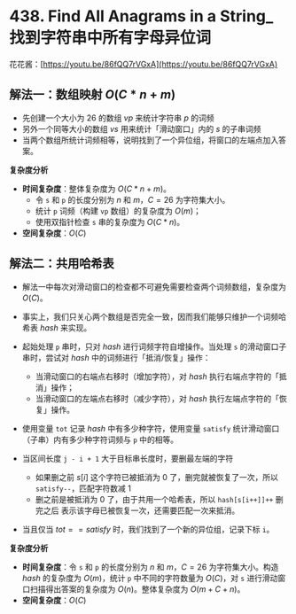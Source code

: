 # 438. Find All Anagrams in a String_找到字符串中所有字母异位词

花花酱：[https://youtu.be/86fQQ7rVGxA](https://youtu.be/86fQQ7rVGxA)

## 解法一：数组映射 $O(C*n + m)$

- 先创建一个大小为 $26$ 的数组 $vp$ 来统计字符串 $p$ 的词频
- 另外一个同等大小的数组 $vs$ 用来统计「滑动窗口」内的 $s$ 的子串词频
- 当两个数组所统计词频相等，说明找到了一个异位组，将窗口的左端点加入答案。

**复杂度分析**
- **时间复杂度**：整体复杂度为 $O(C*n + m)$。
  - 令 `s` 和 `p` 的长度分别为 $n$ 和 $m$，$C = 26$ 为字符集大小。
  - 统计 `p` 词频（构建 `vp` 数组）的复杂度为 $O(m)$；
  - 使用双指针检查 `s` 串的复杂度为 $O(C * n)$。
- **空间复杂度**：$O(C)$

## 解法二：共用哈希表

- 解法一中每次对滑动窗口的检查都不可避免需要检查两个词频数组，复杂度为 $O(C)$。
- 事实上，我们只关心两个数组是否完全一致，因而我们能够只维护一个词频哈希表 $hash$ 来实现。
- 起始处理 `p` 串时，只对 $hash$ 进行词频字符自增操作。当处理 `s` 的滑动窗口子串时，尝试对 $hash$ 中的词频进行「抵消/恢复」操作：
  - 当滑动窗口的右端点右移时（增加字符），对 $hash$ 执行右端点字符的「抵消」操作；
  - 当滑动窗口的左端点右移时（减少字符），对 $hash$ 执行左端点字符的「恢复」操作。

- 使用变量 `tot` 记录 $hash$ 中有多少种字符，使用变量 `satisfy` 统计滑动窗口（子串）内有多少种字符词频与 `p` 中的相等。

- 当区间长度 `j - i + 1` 大于目标串长度时，要删最左端的字符
  - 如果删之前 $s[i]$ 这个字符已被抵消为 $0$ 了，删完就被恢复了一次，所以 `satisfy--`，匹配字符数减 $1$
  - 删之前是被抵消为 $0$ 了，由于共用一个哈希表，所以 `hash[s[i++]]++` 删完之后 表示该字母已被恢复一次，还需要匹配一次来抵消。

- 当且仅当 $tot == satisfy$ 时，我们找到了一个新的异位组，记录下标 `i`。

**复杂度分析**
- **时间复杂度**：令 `s` 和 `p` 的长度分别为 $n$ 和 $m$，$C = 26$ 为字符集大小。构造 $hash$ 的复杂度为 $O(m)$，统计 `p` 中不同的字符数量为 $O(C)$，对 `s` 进行滑动窗口扫描得出答案的复杂度为 $O(n)$。整体复杂度为 $O(m + C + n)$。
- **空间复杂度**：$O(C)$

